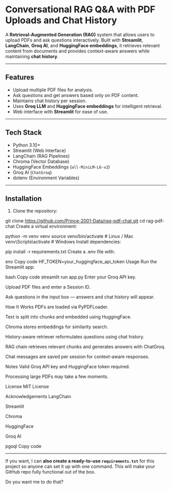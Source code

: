 # Conversational RAG Q&A with PDF Uploads and Chat History

A **Retrieval-Augmented Generation (RAG)** system that allows users to upload PDFs and ask questions interactively. Built with **Streamlit**, **LangChain**, **Groq AI**, and **HuggingFace embeddings**, it retrieves relevant content from documents and provides context-aware answers while maintaining **chat history**.

---

## Features

- Upload multiple PDF files for analysis.  
- Ask questions and get answers based only on PDF content.  
- Maintains chat history per session.  
- Uses **Groq LLM** and **HuggingFace embeddings** for intelligent retrieval.  
- Web interface with **Streamlit** for ease of use.

---

## Tech Stack

- Python 3.10+  
- Streamlit (Web Interface)  
- LangChain (RAG Pipelines)  
- Chroma (Vector Database)  
- HuggingFace Embeddings (`all-MiniLM-L6-v2`)  
- Groq AI (`ChatGroq`)  
- dotenv (Environment Variables)

---

## Installation

1. Clone the repository:  

git clone https://github.com/Prince-2001-Data/rag-pdf-chat.git
cd rag-pdf-chat
Create a virtual environment:


python -m venv venv
source venv/bin/activate   # Linux / Mac
venv\Scripts\activate      # Windows
Install dependencies:

pip install -r requirements.txt
Create a .env file with:

env
Copy code
HF_TOKEN=your_huggingface_api_token
Usage
Run the Streamlit app:

bash
Copy code
streamlit run app.py
Enter your Groq API key.

Upload PDF files and enter a Session ID.

Ask questions in the input box — answers and chat history will appear.

How It Works
PDFs are loaded via PyPDFLoader.

Text is split into chunks and embedded using HuggingFace.

Chroma stores embeddings for similarity search.

History-aware retriever reformulates questions using chat history.

RAG chain retrieves relevant chunks and generates answers with ChatGroq.

Chat messages are saved per session for context-aware responses.

Notes
Valid Groq API key and HuggingFace token required.

Processing large PDFs may take a few moments.

License
MIT License

Acknowledgements
LangChain

Streamlit

Chroma

HuggingFace

Groq AI

pgsql
Copy code

---

If you want, I can **also create a ready-to-use `requirements.txt`** for this project so anyone can set it up with one command. This will make your GitHub repo fully functional out of the box.  

Do you want me to do that?
